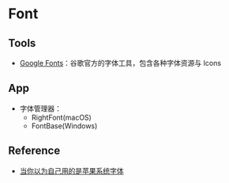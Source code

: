 # Font
## Tools
- [Google Fonts](https://fonts.google.com/)：谷歌官方的字体工具，包含各种字体资源与 Icons
## App
- 字体管理器：
  - RightFont(macOS)
  - FontBase(Windows)

## Reference
-  [当你以为自己用的是苹果系统字体](https://sspai.com/post/87960)
